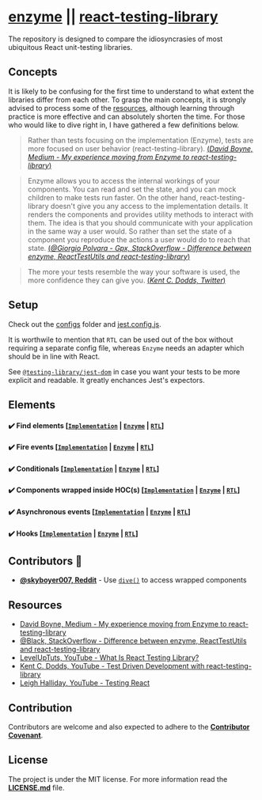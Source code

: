 # [enzyme](https://github.com/airbnb/enzyme) || [react-testing-library](https://github.com/testing-library/react-testing-library)

The repository is designed to compare the idiosyncrasies of most ubiquitous React unit-testing libraries.

## Concepts

It is likely to be confusing for the first time to understand to what extent the libraries differ from each other. To grasp the main concepts, it is strongly advised to process some of the [resources](#Resources), although learning through practice is more effective and can absolutely shorten the time. For those who would like to dive right in, I have gathered a few definitions below.

> Rather than tests focusing on the implementation (Enzyme), tests are more focused on user behavior (react-testing-library). [(*David Boyne, Medium - My experience moving from Enzyme to react-testing-library*)](https://medium.com/@boyney123/my-experience-moving-from-enzyme-to-react-testing-library-5ac65d992ce)

> Enzyme allows you to access the internal workings of your components. You can read and set the state, and you can mock children to make tests run faster. On the other hand, react-testing-library doesn't give you any access to the implementation details. It renders the components and provides utility methods to interact with them. The idea is that you should communicate with your application in the same way a user would. So rather than set the state of a component you reproduce the actions a user would do to reach that state. [(*@Giorgio Polvara - Gpx, StackOverflow - Difference between enzyme, ReactTestUtils and react-testing-library*)](https://stackoverflow.com/a/54152893/9599137)

> The more your tests resemble the way your software is used, the more confidence they can give you. [(*Kent C. Dodds, Twitter*)](https://twitter.com/kentcdodds/status/977018512689455106?ref_src=twsrc%5Etfw)

## Setup

Check out the [configs](./configs) folder and [jest.config.js](./jest.config.js). 

It is worthwile to mention that `RTL` can be used out of the box without requiring a separate config file, whereas `Enzyme` needs an adapter which should be in line with React.

See [`@testing-library/jest-dom`](https://github.com/testing-library/jest-dom) in case you want your tests to be more explicit and readable. It greatly enchances Jest's expectors.

## Elements

#### :heavy_check_mark: Find elements [[`Implementation`](./components/find-elements.js) | [`Enzyme`](./tests/find-elements/find-elements.enzyme.test.js) | [`RTL`](./tests/find-elements/find-elements.rtl.test.js)]

#### :heavy_check_mark: Fire events [[`Implementation`](./components/fire-events.js) | [`Enzyme`](./tests/fire-events/fire-events.enzyme.test.js) | [`RTL`](./tests/fire-events/fire-events.rtl.test.js)]

#### :heavy_check_mark: Conditionals [[`Implementation`](./components/conditionals.js) | [`Enzyme`](./tests/conditionals/conditionals.enzyme.test.js) | [`RTL`](./tests/conditionals/conditionals.rtl.test.js)]

#### :heavy_check_mark: Components wrapped inside HOC(s) [[`Implementation`](./components/wrapped.js) | [`Enzyme`](./tests/wrapped/wrapped.enzyme.test.js) | [`RTL`](./tests/wrapped/wrapped.rtl.test.js)]

#### :heavy_check_mark: Asynchronous events [[`Implementation`](./components/asynchronous.js) | [`Enzyme`](./tests/asynchronous/asynchronous.enzyme.test.js) | [`RTL`](./tests/asynchronous/asynchronous.rtl.test.js)]

#### :heavy_check_mark: Hooks [[`Implementation`](./components/hooks.js) | [`Enzyme`](./tests/hooks/hooks.enzyme.test.js) | [`RTL`](./tests/hooks/hooks.rtl.test.js)]

## Contributors :clap:

- [**@skyboyer007, Reddit**](https://www.reddit.com/r/reactjs/comments/dbsf57/enzyme_reacttestinglibrary/f241kbb?utm_source=share&utm_medium=web2x) - Use [`dive()`](https://airbnb.io/enzyme/docs/api/ShallowWrapper/dive.html) to access wrapped components

## Resources

- [David Boyne, Medium - My experience moving from Enzyme to react-testing-library](https://medium.com/@boyney123/my-experience-moving-from-enzyme-to-react-testing-library-5ac65d992ce)
- [@Black, StackOverflow - Difference between enzyme, ReactTestUtils and react-testing-library](https://stackoverflow.com/questions/54152562/difference-between-enzyme-reacttestutils-and-react-testing-library)
- [LevelUpTuts, YouTube - What Is React Testing Library?](https://www.youtube.com/watch?v=JKOwJUM4_RM)
- [Kent C. Dodds, YouTube - Test Driven Development with react-testing-library](https://www.youtube.com/watch?v=kCR3JAR7CHE)
- [Leigh Halliday, YouTube - Testing React](https://www.youtube.com/playlist?list=PL8fumNHsC-3NaPNxh2bous6bBDWwJ4r1-)

## Contribution

Contributors are welcome and also expected to adhere to the [**Contributor Covenant**](https://www.contributor-covenant.org/).

## License

The project is under the MIT license. For more information read the [**LICENSE.md**](./LICENSE.md) file.
